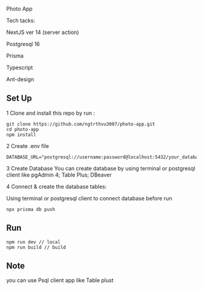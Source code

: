 Photo App

Tech tacks:


NextJS ver 14 (server action)


Postgresql 16


Prisma


Typescript


Ant-design

## Set Up

1 Clone and install this repo by run :
```
git clone https://github.com/ngtrthvu3007/photo-app.git 
cd photo-app
npm install
```
2  Create .env file

 ```
DATABASE_URL="postgresql://username:password@localhost:5432/your_database_name"
```

3 Create Database
You can create database by using terminal or postgresql client like pgAdmin 4; Table Plus; DBeaver

4 Connect & create the database tables: 


Using terminal or postgresql client to connect database before run 
```
npx prisma db push
```

 ## Run 
 ```
 npm run dev // local
 npm run build // build
```

## Note


you can use Psql client app like Table plust
